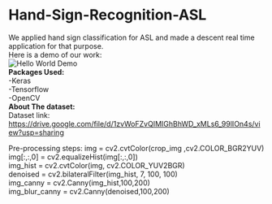 # Hand-Sign-Recognition-ASL
We applied hand sign classification for ASL and made a descent real time application for that purpose.   <br>
Here is a demo of our work: <br>
![Hello World Demo](https://github.com/cs18b030/Hand-Sign-Recognition-ASL/blob/master/Hello%20World.gif)
<br>
**Packages Used:**<br>
-Keras  
-Tensorflow  
-OpenCV
<br>
**About The dataset:**<br>
Dataset link: https://drive.google.com/file/d/1zvWoFZvQIMIGhBhWD_xMLs6_99lIOn4s/view?usp=sharing    


Pre-processing steps:
    img = cv2.cvtColor(crop_img ,cv2.COLOR_BGR2YUV)  
    img[:,:,0] = cv2.equalizeHist(img[:,:,0])  
    img_hist = cv2.cvtColor(img, cv2.COLOR_YUV2BGR)  
    denoised = cv2.bilateralFilter(img_hist, 7, 100, 100)   
    img_canny = cv2.Canny(img_hist,100,200)  
    img_blur_canny = cv2.Canny(denoised,100,200)   
    
